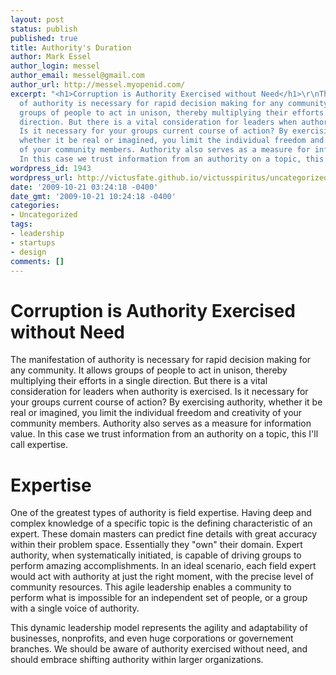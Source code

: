 ```yaml
---
layout: post
status: publish
published: true
title: Authority's Duration
author: Mark Essel
author_login: messel
author_email: messel@gmail.com
author_url: http://messel.myopenid.com/
excerpt: "<h1>Corruption is Authority Exercised without Need</h1>\r\nThe manifestation
  of authority is necessary for rapid decision making for any community. It allows
  groups of people to act in unison, thereby multiplying their efforts in a single
  direction. But there is a vital consideration for leaders when authority is exercised.
  Is it necessary for your groups current course of action? By exercising authority,
  whether it be real or imagined, you limit the individual freedom and creativity
  of your community members. Authority also serves as a measure for information value.
  In this case we trust information from an authority on a topic, this I'll call expertise."
wordpress_id: 1943
wordpress_url: http://victusfate.github.io/victusspiritus/uncategorized/2009/10/21/authoritys-duration/
date: '2009-10-21 03:24:18 -0400'
date_gmt: '2009-10-21 10:24:18 -0400'
categories:
- Uncategorized
tags:
- leadership
- startups
- design
comments: []
---
```

<h1>Corruption is Authority Exercised without Need</h1>
<p>The manifestation of authority is necessary for rapid decision making for any community. It allows groups of people to act in unison, thereby multiplying their efforts in a single direction. But there is a vital consideration for leaders when authority is exercised. Is it necessary for your groups current course of action? By exercising authority, whether it be real or imagined, you limit the individual freedom and creativity of your community members. Authority also serves as a measure for information value. In this case we trust information from an authority on a topic, this I'll call expertise.<a id="more"></a><a id="more-1943"></a></p>
<h1>Expertise</h1>
<p>One of the greatest types of authority is field expertise. Having deep and complex knowledge of a specific topic is the defining characteristic of an expert. These domain masters can predict fine details with great accuracy within their problem space. Essentially they "own" their domain. Expert authority, when systematically initiated, is capable of driving groups to perform amazing accomplishments. In an ideal scenario, each field expert would act with authority at just the right moment, with the precise level of community resources. This agile leadership enables a community to perform what is impossible for an independent set of people, or a group with a single voice of authority.</p>
<p>This dynamic leadership model represents the agility and adaptability of businesses, nonprofits, and even huge corporations or governement branches. We should be aware of authority exercised without need, and should embrace shifting authority within larger organizations.</p>
